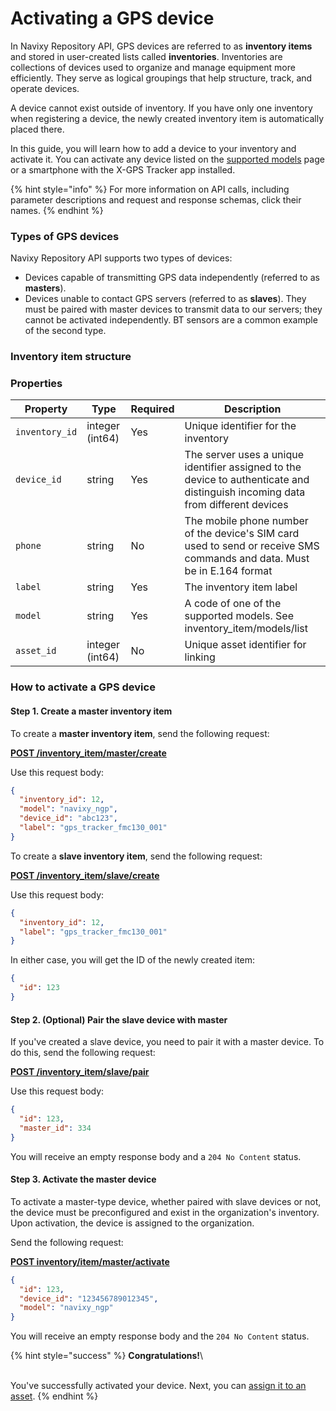 # Activating a GPS device

In Navixy Repository API, GPS devices are referred to as **inventory items** and stored in user-created lists called **inventories**. Inventories are collections of devices used to organize and manage equipment more efficiently. They serve as logical groupings that help structure, track, and operate devices.

A device cannot exist outside of inventory. If you have only one inventory when registering a device, the newly created inventory item is automatically placed there.

In this guide, you will learn how to add a device to your inventory and activate it. You can activate any device listed on the [supported models](https://www.navixy.com/devices/) page or a smartphone with the X-GPS Tracker app installed.

{% hint style="info" %}
For more information on API calls, including parameter descriptions and request and response schemas, click their names.
{% endhint %}

### Types of GPS devices

Navixy Repository API supports two types of devices:

* Devices capable of transmitting GPS data independently (referred to as **masters**).
* Devices unable to contact GPS servers (referred to as **slaves**). They must be paired with master devices to transmit data to our servers; they cannot be activated independently. BT sensors are a common example of the second type.

### Inventory item structure

### Properties

| Property       | Type            | Required | Description                                                                                                                     |
| -------------- | --------------- | -------- | ------------------------------------------------------------------------------------------------------------------------------- |
| `inventory_id` | integer (int64) | Yes      | Unique identifier for the inventory                                                                                             |
| `device_id`    | string          | Yes      | The server uses a unique identifier assigned to the device to authenticate and distinguish incoming data from different devices |
| `phone`        | string          | No       | The mobile phone number of the device's SIM card used to send or receive SMS commands and data. Must be in E.164 format         |
| `label`        | string          | Yes      | The inventory item label                                                                                                        |
| `model`        | string          | Yes      | A code of one of the supported models. See inventory\_item/models/list                                                          |
| `asset_id`     | integer (int64) | No       | Unique asset identifier for linking                                                                                             |

### How to activate a GPS device

#### Step 1. Create a master inventory item

To create a **master inventory item**, send the following request:

[**POST /inventory\_item/master/create**](broken-reference)

Use this request body:

```json
{
  "inventory_id": 12,
  "model": "navixy_ngp",
  "device_id": "abc123",
  "label": "gps_tracker_fmc130_001"
}
```

To create a **slave inventory item**, send the following request:

[**POST /inventory\_item/slave/create**](broken-reference)

Use this request body:

```json
{
  "inventory_id": 12,
  "label": "gps_tracker_fmc130_001"
}
```

In either case, you will get the ID of the newly created item:

```json
{
  "id": 123
}
```

#### Step 2. (Optional) Pair the slave device with master

If you've created a slave device, you need to pair it with a master device. To do this, send the following request:

[**POST /inventory\_item/slave/pair**](broken-reference)

Use this request body:

```json
{
  "id": 123,
  "master_id": 334
}
```

You will receive an empty response body and a `204 No Content` status.

#### Step 3. Activate the master device

To activate a master-type device, whether paired with slave devices or not, the device must be preconfigured and exist in the organization's inventory. Upon activation, the device is assigned to the organization.

Send the following request:

[**POST inventory/item/master/activate**](broken-reference)

```json
{
  "id": 123,
  "device_id": "123456789012345",
  "model": "navixy_ngp"
}
```

You will receive an empty response body and the `204 No Content` status.

{% hint style="success" %}
**Congratulations!**\
\
You've successfully activated your device. Next, you can [assign it to an asset](creating-a-custom-asset.md#step-3.-assign-a-device).
{% endhint %}
